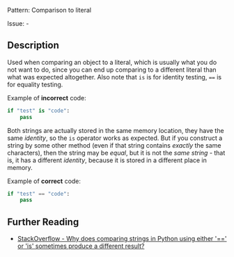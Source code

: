 Pattern: Comparison to literal

Issue: -

## Description

Used when comparing an object to a literal, which is usually what you do not want to do, since you can end up comparing to a different literal than what was expected altogether.
Also note that `is` is for identity testing, `==` is for equality testing.


Example of **incorrect** code:

```python
if "test" is "code":
    pass
```

Both strings are actually stored in the same memory location, they have the same _identity_, so the `is` operator works as expected. But if you construct a string by some other method (even if that string contains _exactly_ the same characters), then the string may be _equal_, but it is not the _same string_ - that is, it has a different _identity_, because it is stored in a different place in memory.

Example of **correct** code:

```python
if "test" == "code":
    pass
```

## Further Reading

* [StackOverflow - Why does comparing strings in Python using either '==' or 'is' sometimes produce a different result?](http://stackoverflow.com/questions/1504717/why-does-comparing-strings-in-python-using-either-or-is-sometimes-produce)
